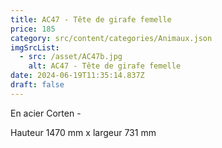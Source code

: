 ```yaml
---
title: AC47 - Tête de girafe femelle
price: 185
category: src/content/categories/Animaux.json
imgSrcList:
  - src: /asset/AC47b.jpg
    alt: AC47 - Tête de girafe femelle
date: 2024-06-19T11:35:14.837Z
draft: false
---
```


En acier Corten - 

Hauteur 1470 mm x largeur 731 mm
